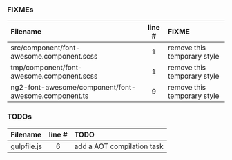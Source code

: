 ### FIXMEs
| Filename | line # | FIXME
|:------|:------:|:------
| src/component/font-awesome.component.scss | 1 | remove this temporary style
| tmp/component/font-awesome.component.scss | 1 | remove this temporary style
| ng2-font-awesome/component/font-awesome.component.ts | 9 | remove this temporary style

### TODOs
| Filename | line # | TODO
|:------|:------:|:------
| gulpfile.js | 6 | add a AOT compilation task